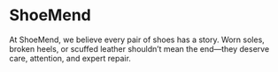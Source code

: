 # ShoeMend
At ShoeMend, we believe every pair of shoes has a story. Worn soles, broken heels, or scuffed leather shouldn’t mean the end—they deserve care, attention, and expert repair.
